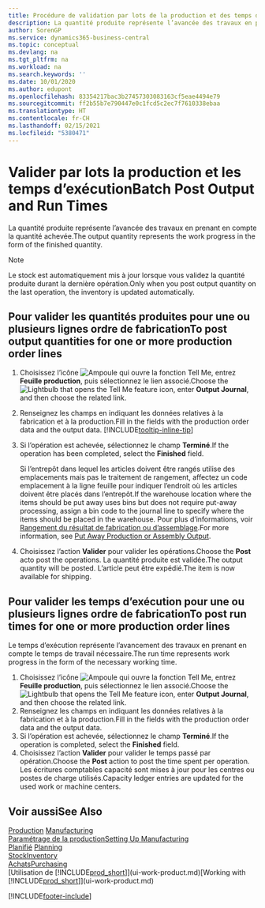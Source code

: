```yaml
---
title: Procédure de validation par lots de la production et des temps d’exécution | Microsoft Docs
description: La quantité produite représente l’avancée des travaux en prenant en compte la quantité achevée.
author: SorenGP
ms.service: dynamics365-business-central
ms.topic: conceptual
ms.devlang: na
ms.tgt_pltfrm: na
ms.workload: na
ms.search.keywords: ''
ms.date: 10/01/2020
ms.author: edupont
ms.openlocfilehash: 83354217bac3b27457303083163cf5eae4494e79
ms.sourcegitcommit: ff2b55b7e790447e0c1fcd5c2ec7f7610338ebaa
ms.translationtype: HT
ms.contentlocale: fr-CH
ms.lasthandoff: 02/15/2021
ms.locfileid: "5380471"
---
```

# <a name="batch-post-output-and-run-times"></a><span data-ttu-id="14e14-103">Valider par lots la production et les temps d’exécution</span><span class="sxs-lookup"><span data-stu-id="14e14-103">Batch Post Output and Run Times</span></span>
<span data-ttu-id="14e14-104">La quantité produite représente l’avancée des travaux en prenant en compte la quantité achevée.</span><span class="sxs-lookup"><span data-stu-id="14e14-104">The output quantity represents the work progress in the form of the finished quantity.</span></span>  

> [!NOTE]
> <span data-ttu-id="14e14-105">Le stock est automatiquement mis à jour lorsque vous validez la quantité produite durant la dernière opération.</span><span class="sxs-lookup"><span data-stu-id="14e14-105">Only when you post output quantity on the last operation, the inventory is updated automatically.</span></span>  

## <a name="to-post-output-quantities-for-one-or-more-production-order-lines"></a><span data-ttu-id="14e14-106">Pour valider les quantités produites pour une ou plusieurs lignes ordre de fabrication</span><span class="sxs-lookup"><span data-stu-id="14e14-106">To post output quantities for one or more production order lines</span></span>
1. <span data-ttu-id="14e14-107">Choisissez l’icône ![Ampoule qui ouvre la fonction Tell Me](media/ui-search/search_small.png "Dites-moi ce que vous voulez faire"), entrez **Feuille production**, puis sélectionnez le lien associé.</span><span class="sxs-lookup"><span data-stu-id="14e14-107">Choose the ![Lightbulb that opens the Tell Me feature](media/ui-search/search_small.png "Tell me what you want to do") icon, enter **Output Journal**, and then choose the related link.</span></span>  
2. <span data-ttu-id="14e14-108">Renseignez les champs en indiquant les données relatives à la fabrication et à la production.</span><span class="sxs-lookup"><span data-stu-id="14e14-108">Fill in the fields with the production order data and the output data.</span></span> [!INCLUDE[tooltip-inline-tip](includes/tooltip-inline-tip_md.md)]
3. <span data-ttu-id="14e14-109">Si l’opération est achevée, sélectionnez le champ **Terminé**.</span><span class="sxs-lookup"><span data-stu-id="14e14-109">If the operation has been completed, select the **Finished** field.</span></span>  

    <span data-ttu-id="14e14-110">Si l’entrepôt dans lequel les articles doivent être rangés utilise des emplacements mais pas le traitement de rangement, affectez un code emplacement à la ligne feuille pour indiquer l’endroit où les articles doivent être placés dans l’entrepôt.</span><span class="sxs-lookup"><span data-stu-id="14e14-110">If the warehouse location where the items should be put away uses bins but does not require put-away processing,  assign a bin code to the journal line to specify where the items should be placed in the warehouse.</span></span> <span data-ttu-id="14e14-111">Pour plus d’informations, voir [Rangement du résultat de fabrication ou d’assemblage](warehouse-how-to-put-away-production-output.md).</span><span class="sxs-lookup"><span data-stu-id="14e14-111">For more information, see [Put Away Production or Assembly Output](warehouse-how-to-put-away-production-output.md).</span></span>  

4. <span data-ttu-id="14e14-112">Choisissez l’action **Valider** pour valider les opérations.</span><span class="sxs-lookup"><span data-stu-id="14e14-112">Choose the **Post** acto post the operations.</span></span> <span data-ttu-id="14e14-113">La quantité produite est validée.</span><span class="sxs-lookup"><span data-stu-id="14e14-113">The output quantity will be posted.</span></span> <span data-ttu-id="14e14-114">L’article peut être expédié.</span><span class="sxs-lookup"><span data-stu-id="14e14-114">The item is now available for shipping.</span></span>  

## <a name="to-post-run-times-for-one-or-more-production-order-lines"></a><span data-ttu-id="14e14-115">Pour valider les temps d’exécution pour une ou plusieurs lignes ordre de fabrication</span><span class="sxs-lookup"><span data-stu-id="14e14-115">To post run times for one or more production order lines</span></span>
<span data-ttu-id="14e14-116">Le temps d’exécution représente l’avancement des travaux en prenant en compte le temps de travail nécessaire.</span><span class="sxs-lookup"><span data-stu-id="14e14-116">The run time represents work progress in the form of the necessary working time.</span></span>    

1.  <span data-ttu-id="14e14-117">Choisissez l’icône ![Ampoule qui ouvre la fonction Tell Me](media/ui-search/search_small.png "Dites-moi ce que vous voulez faire"), entrez **Feuille production**, puis sélectionnez le lien associé.</span><span class="sxs-lookup"><span data-stu-id="14e14-117">Choose the ![Lightbulb that opens the Tell Me feature](media/ui-search/search_small.png "Tell me what you want to do") icon, enter **Output Journal**, and then choose the related link.</span></span>  
2. <span data-ttu-id="14e14-118">Renseignez les champs en indiquant les données relatives à la fabrication et à la production.</span><span class="sxs-lookup"><span data-stu-id="14e14-118">Fill in the fields with the production order data and the output data.</span></span>  
3.  <span data-ttu-id="14e14-119">Si l’opération est achevée, sélectionnez le champ **Terminé**.</span><span class="sxs-lookup"><span data-stu-id="14e14-119">If the operation is completed, select the **Finished** field.</span></span>  
4. <span data-ttu-id="14e14-120">Choisissez l’action **Valider** pour valider le temps passé par opération.</span><span class="sxs-lookup"><span data-stu-id="14e14-120">Choose the **Post** action to post the time spent per operation.</span></span> <span data-ttu-id="14e14-121">Les écritures comptables capacité sont mises à jour pour les centres ou postes de charge utilisés.</span><span class="sxs-lookup"><span data-stu-id="14e14-121">Capacity ledger entries are updated for the used work or machine centers.</span></span>

## <a name="see-also"></a><span data-ttu-id="14e14-122">Voir aussi</span><span class="sxs-lookup"><span data-stu-id="14e14-122">See Also</span></span>  
<span data-ttu-id="14e14-123">[Production](production-manage-manufacturing.md)  </span><span class="sxs-lookup"><span data-stu-id="14e14-123">[Manufacturing](production-manage-manufacturing.md)  </span></span>  
[<span data-ttu-id="14e14-124">Paramétrage de la production</span><span class="sxs-lookup"><span data-stu-id="14e14-124">Setting Up Manufacturing</span></span>](production-configure-production-processes.md)  
<span data-ttu-id="14e14-125">[Planifié](production-planning.md)    </span><span class="sxs-lookup"><span data-stu-id="14e14-125">[Planning](production-planning.md)    </span></span>  
[<span data-ttu-id="14e14-126">Stock</span><span class="sxs-lookup"><span data-stu-id="14e14-126">Inventory</span></span>](inventory-manage-inventory.md)  
[<span data-ttu-id="14e14-127">Achats</span><span class="sxs-lookup"><span data-stu-id="14e14-127">Purchasing</span></span>](purchasing-manage-purchasing.md)  
<span data-ttu-id="14e14-128">[Utilisation de [!INCLUDE[prod_short](includes/prod_short.md)]](ui-work-product.md)</span><span class="sxs-lookup"><span data-stu-id="14e14-128">[Working with [!INCLUDE[prod_short](includes/prod_short.md)]](ui-work-product.md)</span></span>


[!INCLUDE[footer-include](includes/footer-banner.md)]